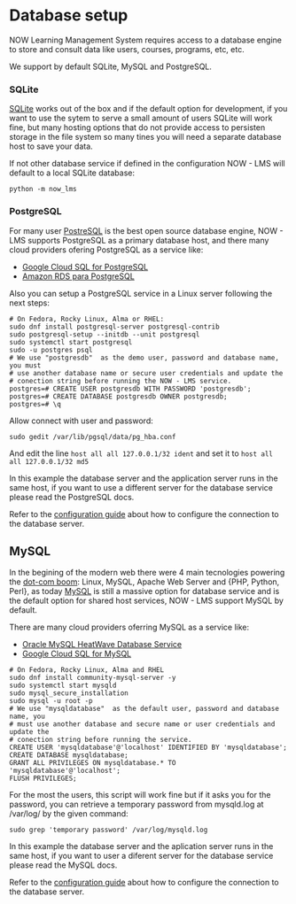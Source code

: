 # Database setup

NOW Learning Management System requires access to a database engine to store and consult data
like users, courses, programs, etc, etc.

We support by default SQLite, MySQL and PostgreSQL.

### SQLite

[SQLite](https://www.sqlite.org/index.html) works out of the box and if the default option for development,
if you want to use the sytem to serve a small amount of users SQLite will work fine, but many hosting options
that do not provide access to persisten storage in the file system so many tines you will need a separate
database host to save your data.

If not other database service if defined in the configuration NOW - LMS will default to a local SQLite database:

```
python -m now_lms
```

### PostgreSQL

For many user [PostreSQL](https://www.postgresql.org/) is the best open source database engine, NOW - LMS supports
PostgreSQL as a primary database host, and there many cloud providers ofering PostgreSQL as a service like:

-   [Google Cloud SQL for PostgreSQL](https://cloud.google.com/sql/postgresql)
-   [Amazon RDS para PostgreSQL](https://aws.amazon.com/es/rds/postgresql/)

Also you can setup a PostgreSQL service in a Linux server following the next steps:

```
# On Fedora, Rocky Linux, Alma or RHEL:
sudo dnf install postgresql-server postgresql-contrib
sudo postgresql-setup --initdb --unit postgresql
sudo systemctl start postgresql
sudo -u postgres psql
# We use "postgresdb"  as the demo user, password and database name, you must
# use another database name or secure user credentials and update the
# conection string before running the NOW - LMS service.
postgres=# CREATE USER postgresdb WITH PASSWORD 'postgresdb';
postgres=# CREATE DATABASE postgresdb OWNER postgresdb;
postgres=# \q
```

Allow connect with user and password:

```
sudo gedit /var/lib/pgsql/data/pg_hba.conf
```

And edit the line `host all all 127.0.0.1/32 ident` and set it to `host all all 127.0.0.1/32 md5`

In this example the database server and the application server runs in the same host, if you
want to use a different server for the database service please read the PostgreSQL docs.

Refer to the [configuration guide](setup-conf.md) about how to configure the connection to the database server.

## MySQL

In the begining of the modern web there were 4 main tecnologies powering the
[dot-com boom](https://en.wikipedia.org/wiki/Dot-com_bubble): Linux, MySQL, Apache Web Server and {PHP, Python, Perl},
as today [MySQL](https://www.mysql.com/) is still a massive option for database service and is the default option for
shared host services, NOW - LMS support MySQL by default.

There are many cloud providers oferring MySQL as a service like:

-   [Oracle MySQL HeatWave Database Service](https://www.oracle.com/mysql/)
-   [Google Cloud SQL for MySQL](https://cloud.google.com/sql/mysql)

```
# On Fedora, Rocky Linux, Alma and RHEL
sudo dnf install community-mysql-server -y
sudo systemctl start mysqld
sudo mysql_secure_installation
sudo mysql -u root -p
# We use "mysqldatabase"  as the default user, password and database name, you
# must use another database and secure name or user credentials and update the
# conection string before running the service.
CREATE USER 'mysqldatabase'@'localhost' IDENTIFIED BY 'mysqldatabase';
CREATE DATABASE mysqldatabase;
GRANT ALL PRIVILEGES ON mysqldatabase.* TO 'mysqldatabase'@'localhost';
FLUSH PRIVILEGES;
```

For the most the users, this script will work fine but if it asks you for the password, you can retrieve a temporary password from mysqld.log at /var/log/ by the given command:

```
sudo grep 'temporary password' /var/log/mysqld.log
```

In this example the database server and the aplication server runs in the same host, if you want to user a
diferent server for the database service please read the MySQL docs.

Refer to the [configuration guide](setup-conf.md) about how to configure the connection to the database server.
